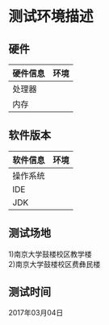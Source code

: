 # 测试环境描述

## 硬件

| 硬件信息 | 环境 |
| --- | --- |
| 处理器 |  |
| 内存 |  |

## 软件版本

| 软件信息 | 环境 |
| --- | --- |
| 操作系统 |  |
| IDE |  |
| JDK |  |

## 测试场地

1\)南京大学鼓楼校区教学楼  
2\)南京大学鼓楼校区费彝民楼

## 测试时间

2017年03月04日 

